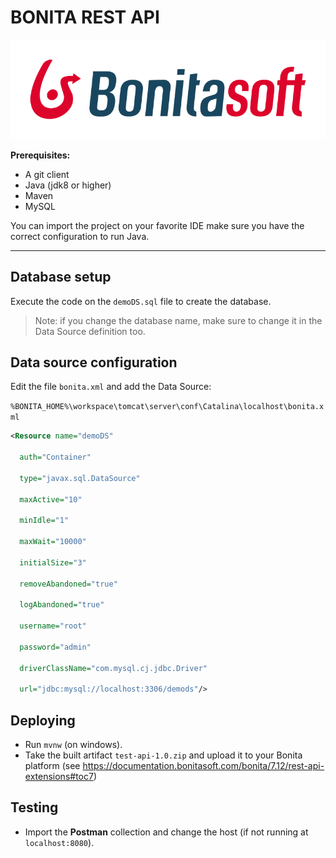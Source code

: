 # BONITA REST API

![logo](https://github.com/Falciighol/bonita-test-api/blob/main/doc/images/yourlogo.png)

**Prerequisites:**

- A git client
- Java (jdk8 or higher)
- Maven
- MySQL

You can import the project on your favorite IDE make sure you have the correct configuration to run Java.

------

## Database setup

Execute the code on the `demoDS.sql` file to create the database.

> Note: if you change the database name, make sure to change it in the Data Source definition too.

## Data source configuration

Edit the file `bonita.xml` and add the Data Source:

`%BONITA_HOME%\workspace\tomcat\server\conf\Catalina\localhost\bonita.xml`


```xml
<Resource name="demoDS"

  auth="Container"

  type="javax.sql.DataSource"

  maxActive="10"

  minIdle="1"

  maxWait="10000"

  initialSize="3"

  removeAbandoned="true"

  logAbandoned="true"

  username="root"

  password="admin"

  driverClassName="com.mysql.cj.jdbc.Driver"

  url="jdbc:mysql://localhost:3306/demods"/>
```
## Deploying

+ Run `mvnw` (on windows).
+ Take the built artifact `test-api-1.0.zip` and upload it to your Bonita platform (see https://documentation.bonitasoft.com/bonita/7.12/rest-api-extensions#toc7)

## Testing

+ Import the **Postman** collection and change the host (if not running at `localhost:8080`).
